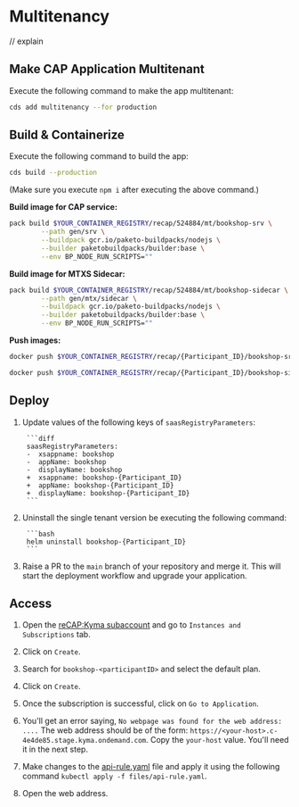 # Multitenancy

// explain

## Make CAP Application Multitenant

Execute the following command to make the app multitenant:

```bash
cds add multitenancy --for production
```

## Build & Containerize

Execute the following command to build the app:

```bash
cds build --production
```

(Make sure you execute `npm i` after executing the above command.)

**Build image for CAP service:**

```bash
pack build $YOUR_CONTAINER_REGISTRY/recap/524884/mt/bookshop-srv \
        --path gen/srv \
        --buildpack gcr.io/paketo-buildpacks/nodejs \
        --builder paketobuildpacks/builder:base \
        --env BP_NODE_RUN_SCRIPTS=""
```

**Build image for MTXS Sidecar:**

```bash
pack build $YOUR_CONTAINER_REGISTRY/recap/524884/mt/bookshop-sidecar \
        --path gen/mtx/sidecar \
        --buildpack gcr.io/paketo-buildpacks/nodejs \
        --builder paketobuildpacks/builder:base \
        --env BP_NODE_RUN_SCRIPTS=""
```

**Push images:**

```bash
docker push $YOUR_CONTAINER_REGISTRY/recap/{Participant_ID}/bookshop-srv

docker push $YOUR_CONTAINER_REGISTRY/recap/{Participant_ID}/bookshop-sidecar
```

## Deploy

1. Update values of the following keys of `saasRegistryParameters`:

        ```diff
        saasRegistryParameters:
        -  xsappname: bookshop
        -  appName: bookshop
        -  displayName: bookshop
        +  xsappname: bookshop-{Participant_ID}
        +  appName: bookshop-{Participant_ID}
        +  displayName: bookshop-{Participant_ID}
        ```

2. Uninstall the single tenant version be executing the following command:

        ```bash
        helm uninstall bookshop-{Participant_ID}
        ```

3. Raise a PR to the `main` branch of your repository and merge it. This will start the deployment workflow and upgrade your application.

## Access

1. Open the [reCAP:Kyma subaccount](https://canary.cockpit.btp.int.sap/cockpit/#/globalaccount/6a8e3c4e-77ea-482c-b37b-4ce687a8bfe0/subaccount/0eef947e-8e50-4ffa-9676-51ae4db1976d/subaccountoverview) and go to `Instances and Subscriptions` tab.
2. Click on `Create`.
3. Search for `bookshop-<participantID>` and select the default plan.
4. Click on `Create`.
5. Once the subscription is successful, click on `Go to Application`.

6. You'll get an error saying, `No webpage was found for the web address: ....` The web address should be of the form: `https://<your-host>.c-4e4de85.stage.kyma.ondemand.com`. Copy the `your-host` value. You'll need it in the next step.

7. Make changes to the [api-rule.yaml](./../files/api-rule.yaml) file and apply it using the following command `kubectl apply -f files/api-rule.yaml`.
8. Open the web address.
